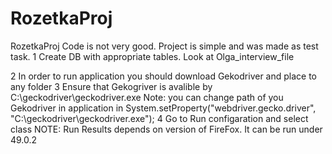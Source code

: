 # RozetkaProj
RozetkaProj
Code is not very good. Project is simple and was made as test task.
1 Сreate DB with appropriate tables. Look at Olga_interview_file

2 In order to run application you should download Gekodriver and place to any folder
3 Ensure that Gekogriver is avalible by C:\geckodriver\geckodriver.exe
 Note:  you can change path of you Gekodriver in application in  System.setProperty("webdriver.gecko.driver", "C:\\geckodriver\\geckodriver.exe");
4 Go to Run configaration and select class 
NOTE:
Run Results depends on version of FireFox. It can be run under 49.0.2 
